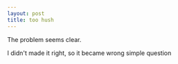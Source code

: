 ```yaml
---
layout: post
title: too hush
---
```

The problem seems clear.
<!--more-->

I didn't made it right, so it became wrong
simple question